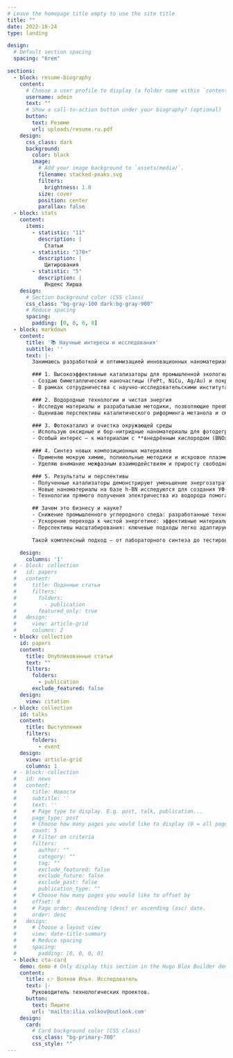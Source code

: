 ```yaml
---
# Leave the homepage title empty to use the site title
title: ""
date: 2022-10-24
type: landing

design:
  # Default section spacing
  spacing: "6rem"

sections:
  - block: resume-biography
    content:
      # Choose a user profile to display (a folder name within `content/authors/`)
      username: admin
      text: ""
      # Show a call-to-action button under your biography? (optional)
      button:
        text: Резюме
        url: uploads/resume.ru.pdf
    design:
      css_class: dark
      background:
        color: black
        image:
          # Add your image background to `assets/media/`.
          filename: stacked-peaks.svg
          filters:
            brightness: 1.0
          size: cover
          position: center
          parallax: false
  - block: stats
    content:
      items:
        - statistic: "11"
          description: |
            Статьи
        - statistic: "170+"
          description: |
            Цитирования
        - statistic: "5"
          description: |
            Индекс Хирша
    design:
      # Section background color (CSS class)
      css_class: "bg-gray-100 dark:bg-gray-900"
      # Reduce spacing
      spacing:
        padding: [0, 0, 0, 0]
  - block: markdown
    content:
      title: '📚 Научные интересы и исследования'
      subtitle: ''
      text: |-
        Занимаюсь разработкой и оптимизацией инновационных наноматериалов и гетерогенных катализаторов для решения актуальных задач в области экологии и энергетики. Мои проекты ориентированы на повышение эффективности реакций окисления и гидрирования, а также на паровой риформинг метанола, превращение CO₂ в востребованные химические продукты и получение чистой энергии из водорода.

        ### 1. Высокоэффективные катализаторы для промышленной экологии
        - Создаю биметаллические наночастицы (FePt, NiCu, Ag/Au) и покрытия на основе гексагонального нитрида бора (h-BN). Это помогает снижать температуру начала реакции и повышать селективность в таких процессах, как CO-окисление и гидрирование CO₂.
        - В рамках сотрудничества с научно-исследовательскими институтами участвую в разработке катализаторов для более рациональной утилизации парниковых газов.

        ### 2. Водородные технологии и чистая энергия
        - Исследую материалы и разрабатываю методики, позволяющие преобразовывать водород или природный газ в электричество. [Проект](https://strana-rosatom.ru/2023/11/16/giredmet-razrabotaet-tehnologiju-p/) Твердооксидных топливных элементов реализуемый в АО «Гиредмет» отражает потенциал таких систем для промышленности и домашних хозяйств.  
        - Оцениваю перспективы каталитического риформинга метанола и смешанных систем «водород + паровой риформинг», что важно для низкоуглеродной энергетики и выполнения ESG-требований.

        ### 3. Фотокатализ и очистка окружающей среды
        - Использую оксидные и бор-нитридные наноматериалы для фотодеградации органических загрязнений и глубокого окисления токсичных выбросов.
        - Особый интерес — к материалам с **внедрённым кислородом (BNOx)**, повышающим светопоглощение и каталитическую активность в УФ- и видимой областях.

        ### 4. Синтез новых композиционных материалов
        - Применяю мокрую химию, полииольные методики и искровое плазменное спекание (SPS) для формирования наноструктурированных композиций на основе Cu, Fe, Ni, Mo, W и других металлов.
        - Уделяю внимание межфазным взаимодействиям и приросту свободной энергии поверхности, за счёт чего удаётся стабилизировать наночастицы и продлить ресурс катализаторов.

        ### 5. Результаты и перспективы
        - Полученные катализаторы демонстрируют уменьшение энергозатрат в реакциях окисления CO на 30–40% и повышенную конверсию CO₂.
        - Новые наноматериалы на базе h-BN исследуются для создания УФ-фотодетекторов и фотокаталитических систем, что открывает перспективы в мониторинге окружающей среды и «зелёной» химии.
        - Технологии прямого получения электричества из водорода помогают заложить основу для чистой энергетики будущего.

        ## Зачем это бизнесу и науке?
        - Снижение промышленного углеродного следа: разработанные технологии помогают экономить ресурсы и соответствуют тренду ESG, повышая конкурентоспособность производства.
        - Ускорение перехода к чистой энергетике: эффективные материалы для низкотемпературного реформинга метанола и утилизации CO₂.
        - Перспективы масштабирования: ключевые подходы легко адаптируются для коммерческих установок и крупномасштабного выпуска нанокатализаторов.

        Такой комплексный подход — от лабораторного синтеза до тестирования и оптимизации — позволяет оперативно выводить на рынок высокотехнологичные и экологически безопасные решения, востребованные в автомобильной, нефтегазовой и химической отраслях. Я открыт к сотрудничеству, коммерческим проектам и совместным исследованиям, нацеленным на развитие энергосберегающих и экологически чистых технологий.

    design:
      columns: '1'
  # - block: collection
  #   id: papers
  #   content:
  #     title: Поданные статьи
  #     filters:
  #       folders:
  #         - publication
  #       featured_only: true
  #   design:
  #     view: article-grid
  #     columns: 2
  - block: collection
    id: papers
    content:
      title: Опубликованные статьи
      text: ""
      filters:
        folders:
          - publication
        exclude_featured: false
    design:
      view: citation
  - block: collection
    id: talks
    content:
      title: Выступления
      filters:
        folders:
          - event
    design:
      view: article-grid
      columns: 1
  # - block: collection
  #   id: news
  #   content:
  #     title: Новости
  #     subtitle: ''
  #     text: ''
  #     # Page type to display. E.g. post, talk, publication...
  #     page_type: post
  #     # Choose how many pages you would like to display (0 = all pages)
  #     count: 5
  #     # Filter on criteria
  #     filters:
  #       author: ""
  #       category: ""
  #       tag: ""
  #       exclude_featured: false
  #       exclude_future: false
  #       exclude_past: false
  #       publication_type: ""
  #     # Choose how many pages you would like to offset by
  #     offset: 0
  #     # Page order: descending (desc) or ascending (asc) date.
  #     order: desc
  #   design:
  #     # Choose a layout view
  #     view: date-title-summary
  #     # Reduce spacing
  #     spacing:
  #       padding: [0, 0, 0, 0]
  - block: cta-card
    demo: demo # Only display this section in the Hugo Blox Builder demo site
    content:
      title: 👉 Волков Илья. Исследователь
      text: |-
        Руководитель технологических проектов.
      button:
        text: Пишите
        url: 'mailto:ilia.volkov@outlook.com'
    design:
      card:
        # Card background color (CSS class)
        css_class: "bg-primary-700"
        css_style: ""
---
```

